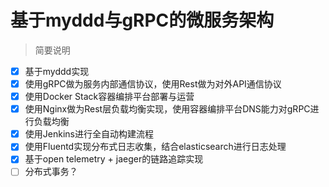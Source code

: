 # 基于myddd与gRPC的微服务架构

> 简要说明

- [x] 基于myddd实现
- [x] 使用gRPC做为服务内部通信协议，使用Rest做为对外API通信协议
- [x] 使用Docker Stack容器编排平台部署与运营
- [x] 使用Nginx做为Rest层负载均衡实现，使用容器编排平台DNS能力对gRPC进行负载均衡
- [x] 使用Jenkins进行全自动构建流程
- [x] 使用Fluentd实现分布式日志收集，结合elasticsearch进行日志处理
- [x] 基于open telemetry + jaeger的链路追踪实现
- [ ] 分布式事务？